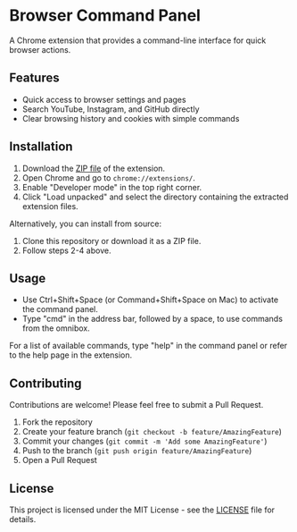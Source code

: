 # Browser Command Panel

A Chrome extension that provides a command-line interface for quick browser actions.

## Features

- Quick access to browser settings and pages
- Search YouTube, Instagram, and GitHub directly
- Clear browsing history and cookies with simple commands

## Installation

1. Download the [ZIP file](https://github.com/user-attachments/files/16487286/BrowserCMD.zip) of the extension.
2. Open Chrome and go to `chrome://extensions/`.
3. Enable "Developer mode" in the top right corner.
4. Click "Load unpacked" and select the directory containing the extracted extension files.

Alternatively, you can install from source:

1. Clone this repository or download it as a ZIP file.
2. Follow steps 2-4 above.

## Usage

- Use Ctrl+Shift+Space (or Command+Shift+Space on Mac) to activate the command panel.
- Type "cmd" in the address bar, followed by a space, to use commands from the omnibox.

For a list of available commands, type "help" in the command panel or refer to the help page in the extension.

## Contributing

Contributions are welcome! Please feel free to submit a Pull Request.

1. Fork the repository
2. Create your feature branch (`git checkout -b feature/AmazingFeature`)
3. Commit your changes (`git commit -m 'Add some AmazingFeature'`)
4. Push to the branch (`git push origin feature/AmazingFeature`)
5. Open a Pull Request

## License

This project is licensed under the MIT License - see the [LICENSE](LICENSE) file for details.